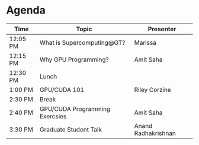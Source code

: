 # Agenda

| Time     | Topic                                    | Presenter                                                    |
|----------|------------------------------------------|--------------------------------------------------------------|
| 12:05 PM  | What is Supercomputing@GT?               | Marissa
| 12:15 PM  | Why GPU Programming?       | Amit Saha     |
| 12:30 PM | Lunch         |  |
| 1:00 PM | GPU/CUDA 101                        | Riley Corzine |
| 2:30 PM | Break | |
| 2:40 PM | GPU/CUDA Programming Exercsies | Amit Saha |
| 3:30 PM | Graduate Student Talk | Anand Radhakrishnan |

